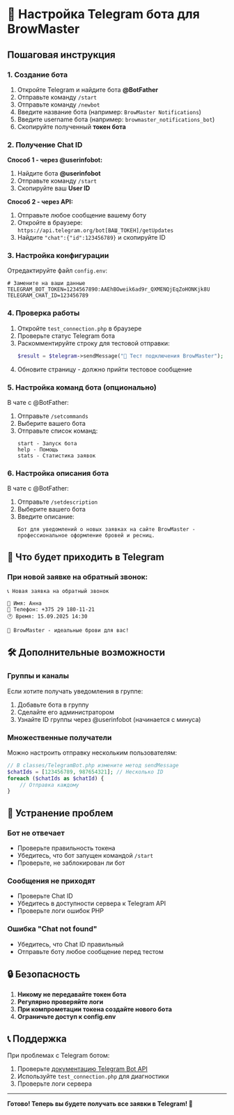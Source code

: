 # 🤖 Настройка Telegram бота для BrowMaster

## Пошаговая инструкция

### 1. Создание бота

1. Откройте Telegram и найдите бота **@BotFather**
2. Отправьте команду `/start`
3. Отправьте команду `/newbot`
4. Введите название бота (например: `BrowMaster Notifications`)
5. Введите username бота (например: `browmaster_notifications_bot`)
6. Скопируйте полученный **токен бота**

### 2. Получение Chat ID

**Способ 1 - через @userinfobot:**
1. Найдите бота **@userinfobot**
2. Отправьте команду `/start`
3. Скопируйте ваш **User ID**

**Способ 2 - через API:**
1. Отправьте любое сообщение вашему боту
2. Откройте в браузере: `https://api.telegram.org/bot[ВАШ_ТОКЕН]/getUpdates`
3. Найдите `"chat":{"id":123456789}` и скопируйте ID

### 3. Настройка конфигурации

Отредактируйте файл `config.env`:

```env
# Замените на ваши данные
TELEGRAM_BOT_TOKEN=1234567890:AAEhBOweik6ad9r_QXMENQjEqZoHONKjk8U
TELEGRAM_CHAT_ID=123456789
```

### 4. Проверка работы

1. Откройте `test_connection.php` в браузере
2. Проверьте статус Telegram бота
3. Раскомментируйте строку для тестовой отправки:
   ```php
   $result = $telegram->sendMessage("🧪 Тест подключения BrowMaster");
   ```
4. Обновите страницу - должно прийти тестовое сообщение

### 5. Настройка команд бота (опционально)

В чате с @BotFather:
1. Отправьте `/setcommands`
2. Выберите вашего бота
3. Отправьте список команд:
   ```
   start - Запуск бота
   help - Помощь
   stats - Статистика заявок
   ```

### 6. Настройка описания бота

В чате с @BotFather:
1. Отправьте `/setdescription`
2. Выберите вашего бота
3. Введите описание:
   ```
   Бот для уведомлений о новых заявках на сайте BrowMaster - профессиональное оформление бровей и ресниц.
   ```

## 📱 Что будет приходить в Telegram

### При новой заявке на обратный звонок:
```
📞 Новая заявка на обратный звонок

👤 Имя: Анна
📱 Телефон: +375 29 180-11-21
🕐 Время: 15.09.2025 14:30

💜 BrowMaster - идеальные брови для вас!
```

## 🛠️ Дополнительные возможности

### Группы и каналы
Если хотите получать уведомления в группе:
1. Добавьте бота в группу
2. Сделайте его администратором
3. Узнайте ID группы через @userinfobot (начинается с минуса)

### Множественные получатели
Можно настроить отправку нескольким пользователям:
```php
// В classes/TelegramBot.php измените метод sendMessage
$chatIds = [123456789, 987654321]; // Несколько ID
foreach ($chatIds as $chatId) {
    // Отправка каждому
}
```

## 🔧 Устранение проблем

### Бот не отвечает
- Проверьте правильность токена
- Убедитесь, что бот запущен командой `/start`
- Проверьте, не заблокирован ли бот

### Сообщения не приходят
- Проверьте Chat ID
- Убедитесь в доступности сервера к Telegram API
- Проверьте логи ошибок PHP

### Ошибка "Chat not found"
- Убедитесь, что Chat ID правильный
- Отправьте боту любое сообщение перед тестом

## 🔒 Безопасность

1. **Никому не передавайте токен бота**
2. **Регулярно проверяйте логи**
3. **При компрометации токена создайте нового бота**
4. **Ограничьте доступ к config.env**

## 📞 Поддержка

При проблемах с Telegram ботом:
1. Проверьте [документацию Telegram Bot API](https://core.telegram.org/bots/api)
2. Используйте `test_connection.php` для диагностики
3. Проверьте логи сервера

---

**Готово! Теперь вы будете получать все заявки в Telegram! 🎉**
